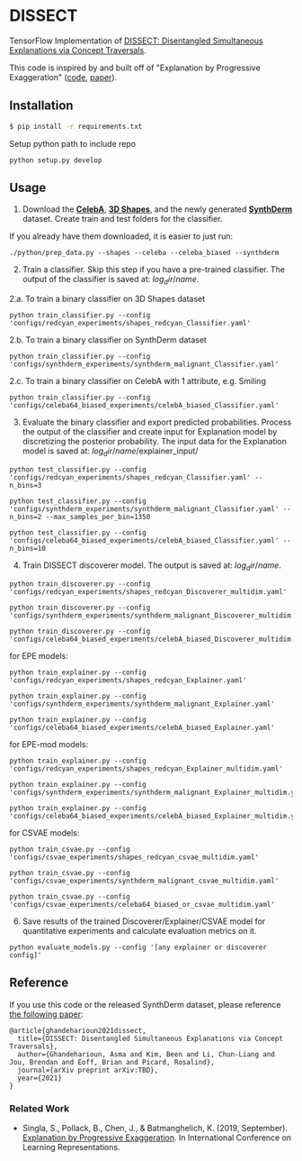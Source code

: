 # DISSECT
TensorFlow Implementation of [DISSECT: Disentangled Simultaneous Explanations via Concept Traversals](https://arxiv.org/abs/TBD).

This code is inspired by and built off of "Explanation by Progressive Exaggeration" ([code](https://github.com/batmanlab/Explanation_by_Progressive_Exaggeration), [paper](https://openreview.net/forum?id=H1xFWgrFPS)).

## Installation
```bash
$ pip install -r requirements.txt
```

Setup python path to include repo
```
python setup.py develop
```

## Usage
1. Download the [**CelebA**](https://www.kaggle.com/jessicali9530/celeba-dataset), [**3D Shapes**](https://github.com/deepmind/3d-shapes), and the newly generated [**SynthDerm**](https://affect.media.mit.edu/dissect/synthderm) dataset. Create train and test folders for the classifier.  

If you already have them downloaded, it is easier to just run:
```
./python/prep_data.py --shapes --celeba --celeba_biased --synthderm
```

2. Train a classifier. Skip this step if you have a pre-trained classifier. The output of the classifier is saved at: $log_dir$/$name$. 

2.a. To train a binary classifier on 3D Shapes dataset
```
python train_classifier.py --config 'configs/redcyan_experiments/shapes_redcyan_Classifier.yaml'
```
2.b. To train a binary classifier on SynthDerm dataset
```
python train_classifier.py --config 'configs/synthderm_experiments/synthderm_malignant_Classifier.yaml'
```

2.c. To train a binary classifier on CelebA with 1 attribute, e.g. Smiling
```
python train_classifier.py --config 'configs/celeba64_biased_experiments/celebA_biased_Classifier.yaml'
```

3. Evaluate the binary classifier and export predicted probabilities. 
Process the output of the classifier and create input for Explanation model by discretizing the posterior probability.
The input data for the Explanation model is saved at: $log_dir$/$name$/explainer_input/
```
python test_classifier.py --config 'configs/redcyan_experiments/shapes_redcyan_Classifier.yaml' --n_bins=3

python test_classifier.py --config 'configs/synthderm_experiments/synthderm_malignant_Classifier.yaml' --n_bins=2 --max_samples_per_bin=1350

python test_classifier.py --config 'configs/celeba64_biased_experiments/celebA_biased_Classifier.yaml' --n_bins=10
```

4. Train DISSECT discoverer model. The output is saved at: $log_dir$/$name$.

```
python train_discoverer.py --config 'configs/redcyan_experiments/shapes_redcyan_Discoverer_multidim.yaml'

python train_discoverer.py --config 'configs/synthderm_experiments/synthderm_malignant_Discoverer_multidim.yaml'

python train_discoverer.py --config 'configs/celeba64_biased_experiments/celebA_biased_Discoverer_multidim.yaml'
```

for EPE models:

```
python train_explainer.py --config 'configs/redcyan_experiments/shapes_redcyan_Explainer.yaml'

python train_explainer.py --config 'configs/synthderm_experiments/synthderm_malignant_Explainer.yaml'

python train_explainer.py --config 'configs/celeba64_biased_experiments/celebA_biased_Explainer.yaml'
```

for EPE-mod models:

```
python train_explainer.py --config 'configs/redcyan_experiments/shapes_redcyan_Explainer_multidim.yaml'

python train_explainer.py --config 'configs/synthderm_experiments/synthderm_malignant_Explainer_multidim.yaml'

python train_explainer.py --config 'configs/celeba64_biased_experiments/celebA_biased_Explainer_multidim.yaml'
```

for CSVAE models:

```
python train_csvae.py --config 'configs/csvae_experiments/shapes_redcyan_csvae_multidim.yaml'

python train_csvae.py --config 'configs/csvae_experiments/synthderm_malignant_csvae_multidim.yaml'

python train_csvae.py --config 'configs/csvae_experiments/celeba64_biased_or_csvae_multidim.yaml'
```

6. Save results of the trained Discoverer/Explainer/CSVAE model for quantitative experiments and calculate evaluation metrics on it.
```
python evaluate_models.py --config '[any explainer or discoverer config]'
```

## Reference
If you use this code or the released SynthDerm dataset, please reference [the following paper](https://arxiv.org/abs/TBD):
```
@article{ghandeharioun2021dissect,
  title={DISSECT: Disentangled Simultaneous Explanations via Concept Traversals},
  author={Ghandeharioun, Asma and Kim, Been and Li, Chun-Liang and Jou, Brendan and Eoff, Brian and Picard, Rosalind},
  journal={arXiv preprint arXiv:TBD},
  year={2021}
}
```

### Related Work
* Singla, S., Pollack, B., Chen, J., & Batmanghelich, K. (2019, September). [Explanation by Progressive Exaggeration](https://openreview.net/forum?id=H1xFWgrFPS). In International Conference on Learning Representations.
